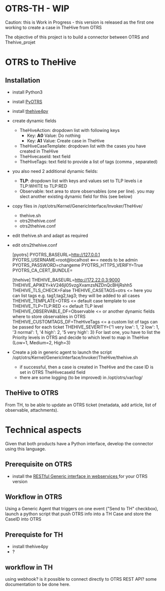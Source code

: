 # OTRS-TH - WIP
Caution: this is Work in Progress - this version is released as the first one working to create a case in TheHive from OTRS

The objective of this project is to build a connector between OTRS and Thehive_projet

# OTRS to TheHive
## Installation
* install Python3
* install [PyOTRS](https://pypi.python.org/pypi/PyOTRS)
* install [thehive4py](https://github.com/TheHive-Project/TheHive4py)
* create dynamic fields
	- TheHiveAction: dropdown list with following keys
	    * Key: __A0__ Value: Do nothing
		* Key: __A1__ Value: Create case in TheHive 
	- TheHiveCaseTemplate: dropdown list with the cases you have created in TheHive
	- TheHivecaseId: text field
	- TheHiveTags: text field to provide a list of tags (comma , separated)

* you also need 2 additional dynamic fields:
    - __TLP__: dropdown list with keys and values set to TLP levels i.e TLP:WHITE to TLP:RED
	- Observable: text area to store observables (one per line). you may slect another existing dynamic field for this (see below)

* copy files in /opt/otrs/Kernel/GenericInterface/Invoker/TheHive/
	- thehive.sh
	- otrs2thehive.conf
	- otrs2thehive.conf
* edit thehive.sh and adapt as required
* edit otrs2thehive.conf

	[pyotrs]
	PYOTRS_BASEURL=http://127.0.0.1
	PYOTRS_USERNAME=root@localhost    <=== needs to be admin
	PYOTRS_PASSWORD=changeme
	PYOTRS_HTTPS_VERIFY=True
	PYOTRS_CA_CERT_BUNDLE=

	[thehive]
	THEHIVE_BASEURL=http://172.22.0.3:9000
	THEHIVE_APIKEY=kV246jl05vzgXvamzsNZDnQcBHjRshh5
	THEHIVE_TLS_CHECK=False
	THEHIVE_CASETAGS=otrs   <= here you can list tags e.g. tag1,tag2,tag3; they will be added to all cases
	THEHIVE_TEMPLATE=OTRS   <= default case template to use
	THEHIVE_TLP=TLP:RED     <= default TLP level
	THEHIVE_OBSERVABLE_DF=Observable   <= or another dynamic fields where to store observables in OTRS
	THEHIVE_CUSTOMTAGS_DF=TheHiveTags  <= a custom list of tags can be passed for each ticket
	THEHIVE_SEVERITY={'1 very low': 1, '2 low': 1, '3 normal': 1, '4 high': 2, '5 very high': 3}
	For last one, you have to list the Priority levels in OTRS and decide to which level to map in TheHive (Low=1, Medium=2, High=3)

* Create a job in generic agent to launch the script /opt/otrs/Kernel/GenericInterface/Invoker/TheHive/thehive.sh
    - if successful, then a case is created in TheHive and the case ID is set in OTRS TheHivecaseId field
    - there are some logging (to be improved) in /opt/otrs/var/log/


## TheHive to OTRS
From TH, to be able to update an OTRS ticket (metadata, add article, list of observable, attachments).

# Technical aspects
Given that both products have a Python interface, develop the connector using this language.
## Prerequisite on OTRS
* install the [RESTful Generic interface in webservices ](https://github.com/OTRS/otrs/blob/master/development/webservices/GenericTicketConnectorREST.yml) for your OTRS version

## Workflow in OTRS
Using a Generic Agent that triggers on one event ("Send to TH" checkbox), launch a python script that push OTRS info into a TH Case and store the CaseID into OTRS

## Prerequiste for TH
* install thehive4py
* ?

## workflow in TH
using webhook? is it possible to connect directly to OTRS REST API? some documentation to be done here.

